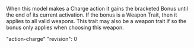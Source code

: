 When this model makes a Charge action it gains the bracketed Bonus until the end of its current activation.
If the bonus is a Weapon Trait, then it applies to all valid weapons.
This trait may also be a weapon trait if so the bonus only applies when choosing this weapon.

"action-charge"
"revision": 0